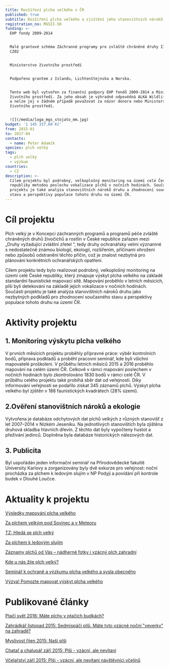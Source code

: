```yaml
---
title: Rozšíření plcha velkého v ČR
published: true
subtitle: Rozšíření plcha velkého a zjištění jeho stanovištních nároků v ČR
registration_no: MGSII-58
funding: >-
  EHP fondy 2009-2014


  Malé grantové schéma Záchranné programy pro zvláště chráněné druhy II Programu
  CZ02


  Ministerstvo životního prostředí


  Podpořeno grantem z Islandu, Lichtenštejnska a Norska.


  Tento web byl vytvořen za finanční podpory EHP fondů 2009-2014 a Ministerstva
  životního prostředí. Za jeho obsah je výhradně odpovědná ALKA Wildlife,o.p.s.
  a nelze jej v žádném případě považovat za názor donora nebo Ministerstva
  životního prostředí.


  ![](/media/loga_mgs_stojato_mm.jpg)
budget: '1 145 337,60 Kč'
from: 2015-01
to: 2017-04
contacts:
  - name: Peter Adamík
species: plch velký
tags:
  - plch velký
  - výzkum
countries:
  - CZ
description: >-
  Cílem projektu byl podrobný, velkoplošný monitoring na území celé České
  republiky metodou poslechu vokalizace plchů v nočních hodinách. Součástí
  projektu je také analýza stanovištních nároků druhu a zhodnocení současného
  stavu a perspektivy populace tohoto druhu na území ČR.
---
```

# Cíl projektu

Plch velký je v Koncepci záchranných programů a programů péče zvláště chráněných druhů živočichů a rostlin v České republice zařazen mezi „Druhy vyžadující zvláštní zřetel “, tedy druhy ochranářsky velmi významné s nedostatečně známou biologií, ekologií, rozšířením, příčinami ohrožení nebo způsobů odstranění těchto příčin, což je znalost nezbytná pro plánování konkrétních ochranářských opatření.

Cílem projektu tedy bylo realizovat podrobný, velkoplošný monitoring na území celé České republiky, který zmapuje výskyt plcha velkého na základě standardní faunistické mapovací sítě. Mapování proběhlo v letních měsících, plši byli detekováni na základě jejich vokalizace v nočních hodinách. Součástí projektu je také analýza stanovištních nároků druhu jako nezbytných podkladů pro zhodnocení současného stavu a perspektivy populace tohoto druhu na území ČR.

# Aktivity projektu

## 1. Monitoring výskytu plcha velkého

V prvních měsících projektu proběhly přípravné práce: výběr kontrolních bodů, příprava podkladů a proběhl pracovní seminář, kde byli všichni mapovatelé proškoleni. V průběhu letních měsíců 2015 a 2016 proběhlo mapování na celém území ČR. Celkově v rámci mapování poslechem v nočních hodinách bylo zkontrolováno 1830 bodů v rámci celé ČR. V průběhu celého projektu také probíhá sběr dat od veřejnosti. Díky informování veřejnosti se podařilo získat 345 záznamů plchů. Výskyt plcha velkého byl zjištěn v 188 faunistických kvadrátech (28% území). 

## 2.Ověření stanovištních nároků a ekologie

Vytvořena je databáze odchytových dat plchů velkých z různých stanovišť z let 2007–2014 v Nízkém Jeseníku. Na jednotlivých stanovištích byla zjištěna druhová skladba hlavních dřevin. Z těchto dat byly vypočteny hustot a přežívání jedinců. Doplněna byla databáze historických nálezových dat. 

## 3. Publicita

Byl uspořádán jeden informační seminář na Přírodovědecké fakultě University Karlovy a zorganizovány byly dvě exkurze pro veřejnost: noční procházka za plchem k ledovým slujím v NP Podyjí a povídání při kontrole budek v Dlouhé Loučce.

# Aktuality k projektu

[Výsledky mapování plcha velkého](/news/výsledky-mapování-plcha-velkého) 

[Za plchem velkým pod Sovinec a v Meteoru](/news/za-plchem-velkým-pod-sovinec-a-v-meteoru)

[TZ: Hledá se plch velký](/news/hledá-se-plch-velký)

[Za plchem k ledovým slujím](/news/za-plchem-k-ledovým-slujím)

[Záznamy plchů od Vás – nádherné fotky i vzácný plch zahradní](/news/záznamy-plchů-od-vás-nádherné-fotky-i-vzácný-plch-zahradní)

[Kde u nás žije plch velký?](/news/kde-u-nás-žije-plch-velký)

[Seminář k ochraně a výzkumu plcha velkého a sysla obecného](/news/seminář-k-ochraně-a-výzkumu-plcha-velkého-a-sysla-obecného)

[Výzva! Pomozte mapovat výskyt plcha velkého](/news/výzva-pomozte-mapovat-výskyt-plcha-velkého)

# Publikované články

[Ptačí svět 2016: Máte plchy v ptačích budkách?](/publications/máte-plchy-v-ptačích-budkách) 

[Zahrádkář listopad 2015: Sedmispáči plši. Máte tyto vzácné noční "veverky" na zahradě? ](/publications/sedmispáči-plši)

[Myslivost říjen 2015: Naši plši](/publications/naši-plši)

[Chatař a chalupář září 2015: Plši - vzácní, ale nevítaní](/publications/plši-vzácní-ale-nevítaní) 

[Včelařství září 2015: Plši - vzácní, ale nevítaní návštěvníci včelínů](/publications/plši-vzácní-ale-nevítaní-návštěvníci-včelínů)

